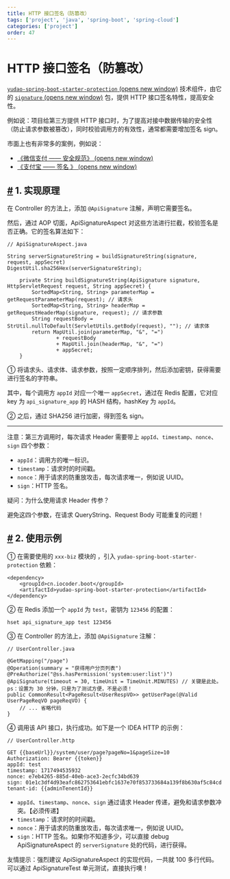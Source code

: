 ```yaml
---
title: HTTP 接口签名（防篡改）
tags: ['project', 'java', 'spring-boot', 'spring-cloud']
categories: ['project']
order: 47
---
```

# HTTP 接口签名（防篡改）

[`yudao-spring-boot-starter-protection`  (opens new window)](https://github.com/YunaiV/ruoyi-vue-pro/blob/master/yudao-framework/yudao-spring-boot-starter-protection/) 技术组件，由它的 [`signature`  (opens new window)](https://github.com/YunaiV/ruoyi-vue-pro/blob/master/yudao-framework/yudao-spring-boot-starter-protection/src/main/java/cn/iocoder/yudao/framework/signature/) 包，提供 HTTP 接口签名特性，提高安全性。

 例如说：项目给第三方提供 HTTP 接口时，为了提高对接中数据传输的安全性（防止请求参数被篡改），同时校验调用方的有效性，通常都需要增加签名 sign。

 市面上也有非常多的案例，例如说：

 * [《微信支付 —— 安全规范》  (opens new window)](https://pay.weixin.qq.com/wiki/doc/api/jsapi.php?chapter=4_3)
* [《支付宝 —— 签名 》  (opens new window)](https://opendocs.alipay.com/common/02khjm)

 ## [#](#_1-实现原理) 1. 实现原理

 在 Controller 的方法上，添加 `@ApiSignature` 注解，声明它需要签名。

 然后，通过 AOP 切面，ApiSignatureAspect 对这些方法进行拦截，校验签名是否正确。它的签名算法如下：

 
```
// ApiSignatureAspect.java

String serverSignatureString = buildSignatureString(signature, request, appSecret)
DigestUtil.sha256Hex(serverSignatureString);

    private String buildSignatureString(ApiSignature signature, HttpServletRequest request, String appSecret) {
        SortedMap<String, String> parameterMap = getRequestParameterMap(request); // 请求头
        SortedMap<String, String> headerMap = getRequestHeaderMap(signature, request); // 请求参数
        String requestBody = StrUtil.nullToDefault(ServletUtils.getBody(request), ""); // 请求体
        return MapUtil.join(parameterMap, "&", "=")
                + requestBody
                + MapUtil.join(headerMap, "&", "=")
                + appSecret;
    }

```
① 将请求头、请求体、请求参数，按照一定顺序排列，然后添加密钥，获得需要进行签名的字符串。

 其中，每个调用方 `appId` 对应一个唯一 `appSecret`，通过在 Redis 配置，它对应 key 为 `api_signature_app` 的 HASH 结构，hashKey 为 `appId`。

 ② 之后，通过 SHA256 进行加密，得到签名 sign。

 

---

 注意：第三方调用时，每次请求 Header 需要带上 `appId`、`timestamp`、`nonce`、`sign` 四个参数：

 * `appId`：调用方的唯一标识。
* `timestamp`：请求时的时间戳。
* `nonce`：用于请求的防重放攻击，每次请求唯一，例如说 UUID。
* `sign`：HTTP 签名。

 疑问：为什么使用请求 Header 传参？

 避免这四个参数，在请求 QueryString、Request Body 可能重复的问题！

 ## [#](#_2-使用示例) 2. 使用示例

 ① 在需要使用的 `xxx-biz` 模块的 ，引入 `yudao-spring-boot-starter-protection` 依赖：

 
```
<dependency>
    <groupId>cn.iocoder.boot</groupId>
    <artifactId>yudao-spring-boot-starter-protection</artifactId>
</dependency>

```
② 在 Redis 添加一个 `appId` 为 `test`，密钥为 `123456` 的配置：

 
```
hset api_signature_app test 123456

```
③ 在 Controller 的方法上，添加 `@ApiSignature` 注解：

 
```
// UserController.java

@GetMapping("/page")
@Operation(summary = "获得用户分页列表")
@PreAuthorize("@ss.hasPermission('system:user:list')")
@ApiSignature(timeout = 30, timeUnit = TimeUnit.MINUTES) // 关键是此处。ps：设置为 30 分钟，只是为了测试方便，不是必须！
public CommonResult<PageResult<UserRespVO>> getUserPage(@Valid UserPageReqVO pageReqVO) {
    // ... 省略代码
}

```
④ 调用该 API 接口，执行成功。如下是一个 IDEA HTTP 的示例：

 
```
// UserController.http

GET {{baseUrl}}/system/user/page?pageNo=1&pageSize=10
Authorization: Bearer {{token}}
appId: test
timestamp: 1717494535932
nonce: e7eb4265-885d-40eb-ace3-2ecfc34bd639
sign: 01e1c3df4d93eafc862753641ebfc1637e70f853733684a139f8b630af5c84cd
tenant-id: {{adminTenentId}}

```
* `appId`、`timestamp`、`nonce`、`sign` 通过请求 Header 传递，避免和请求参数冲突。【必须传递】
* `timestamp`：请求时的时间戳。
* `nonce`：用于请求的防重放攻击，每次请求唯一，例如说 UUID。
* `sign`：HTTP 签名。如果你不知道多少，可以直接 debug ApiSignatureAspect 的 `serverSignature` 处的代码，进行获得。

 友情提示：强烈建议 ApiSignatureAspect 的实现代码，一共就 100 多行代码。可以通过 ApiSignatureTest 单元测试，直接执行噢！

